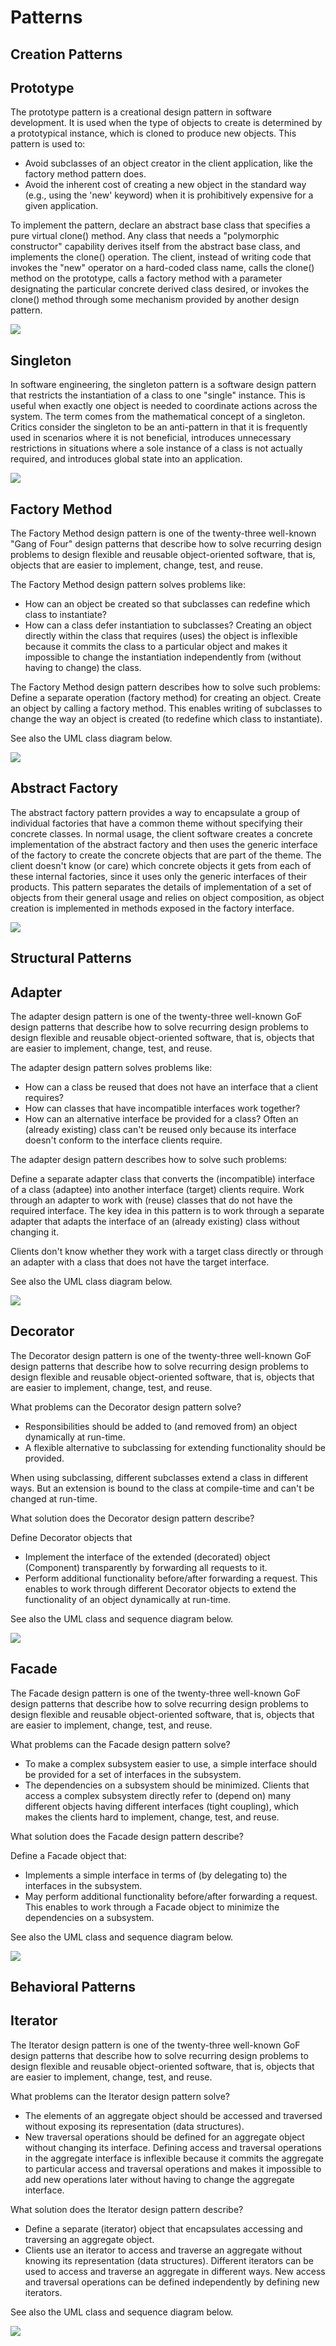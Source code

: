 # Patterns

## Creation Patterns
## Prototype
The prototype pattern is a creational design pattern in software development. It is used when the type of objects to create is determined by a prototypical instance, which is cloned to produce new objects. This pattern is used to:
* Avoid subclasses of an object creator in the client application, like the factory method pattern does.
* Avoid the inherent cost of creating a new object in the standard way (e.g., using the 'new' keyword) when it is prohibitively expensive for a given application.

To implement the pattern, declare an abstract base class that specifies a pure virtual clone() method. Any class that needs a "polymorphic constructor" capability derives itself from the abstract base class, and implements the clone() operation.
The client, instead of writing code that invokes the "new" operator on a hard-coded class name, calls the clone() method on the prototype, calls a factory method with a parameter designating the particular concrete derived class desired, or invokes the clone() method through some mechanism provided by another design pattern.

![](https://github.com/polurezov8/Patterns/blob/master/Prototype/Prototype.gif)

## Singleton

In software engineering, the singleton pattern is a software design pattern that restricts the instantiation of a class to one "single" instance. This is useful when exactly one object is needed to coordinate actions across the system. The term comes from the mathematical concept of a singleton.
Critics consider the singleton to be an anti-pattern in that it is frequently used in scenarios where it is not beneficial, introduces unnecessary restrictions in situations where a sole instance of a class is not actually required, and introduces global state into an application.

![](https://github.com/polurezov8/Patterns/blob/master/Singleton/Singleton.png)

## Factory Method

The Factory Method design pattern is one of the twenty-three well-known "Gang of Four" design patterns that describe how to solve recurring design problems to design flexible and reusable object-oriented software, that is, objects that are easier to implement, change, test, and reuse.

The Factory Method design pattern solves problems like:
* How can an object be created so that subclasses can redefine which class to instantiate?
* How can a class defer instantiation to subclasses?
Creating an object directly within the class that requires (uses) the object is inflexible because it commits the class to a particular object and makes it impossible to change the instantiation independently from (without having to change) the class.

The Factory Method design pattern describes how to solve such problems:
Define a separate operation (factory method) for creating an object.
Create an object by calling a factory method.
This enables writing of subclasses to change the way an object is created (to redefine which class to instantiate).

See also the UML class diagram below.

![](https://github.com/polurezov8/Patterns/blob/master/FactoryMethod/FactoryMethod.png)

## Abstract Factory

The abstract factory pattern provides a way to encapsulate a group of individual factories that have a common theme without specifying their concrete classes. In normal usage, the client software creates a concrete implementation of the abstract factory and then uses the generic interface of the factory to create the concrete objects that are part of the theme. The client doesn't know (or care) which concrete objects it gets from each of these internal factories, since it uses only the generic interfaces of their products. This pattern separates the details of implementation of a set of objects from their general usage and relies on object composition, as object creation is implemented in methods exposed in the factory interface.

![](https://github.com/polurezov8/Patterns/blob/master/AbstractFactory/abstractFactory.png)

## Structural Patterns
## Adapter

The adapter design pattern is one of the twenty-three well-known GoF design patterns that describe how to solve recurring design problems to design flexible and reusable object-oriented software, that is, objects that are easier to implement, change, test, and reuse.

The adapter design pattern solves problems like:

* How can a class be reused that does not have an interface that a client requires?
* How can classes that have incompatible interfaces work together?
* How can an alternative interface be provided for a class?
Often an (already existing) class can't be reused only because its interface doesn't conform to the interface clients require.

The adapter design pattern describes how to solve such problems:

Define a separate adapter class that converts the (incompatible) interface of a class (adaptee) into another interface (target) clients require.
Work through an adapter to work with (reuse) classes that do not have the required interface.
The key idea in this pattern is to work through a separate adapter that adapts the interface of an (already existing) class without changing it.

Clients don't know whether they work with a target class directly or through an adapter with a class that does not have the target interface.

See also the UML class diagram below.

![](https://github.com/polurezov8/Patterns/blob/master/Adapter/Adapter.png)

## Decorator

The Decorator design pattern is one of the twenty-three well-known GoF design patterns that describe how to solve recurring design problems to design flexible and reusable object-oriented software, that is, objects that are easier to implement, change, test, and reuse.

What problems can the Decorator design pattern solve?

* Responsibilities should be added to (and removed from) an object dynamically at run-time.
* A flexible alternative to subclassing for extending functionality should be provided.

When using subclassing, different subclasses extend a class in different ways. But an extension is bound to the class at compile-time and can't be changed at run-time.

What solution does the Decorator design pattern describe?

Define Decorator objects that

* Implement the interface of the extended (decorated) object (Component) transparently by forwarding all requests to it.
* Perform additional functionality before/after forwarding a request.
This enables to work through different Decorator objects to extend the functionality of an object dynamically at run-time.

See also the UML class and sequence diagram below.

![](https://github.com/polurezov8/Patterns/blob/master/Decorator/Decorator.png)

## Facade

The Facade design pattern is one of the twenty-three well-known GoF design patterns that describe how to solve recurring design problems to design flexible and reusable object-oriented software, that is, objects that are easier to implement, change, test, and reuse.

What problems can the Facade design pattern solve?

* To make a complex subsystem easier to use, a simple interface should be provided for a set of interfaces in the subsystem.
* The dependencies on a subsystem should be minimized.
Clients that access a complex subsystem directly refer to (depend on) many different objects having different interfaces (tight coupling), which makes the clients hard to implement, change, test, and reuse.

What solution does the Facade design pattern describe?

Define a Facade object that:

* Implements a simple interface in terms of (by delegating to) the interfaces in the subsystem.
* May perform additional functionality before/after forwarding a request.
This enables to work through a Facade object to minimize the dependencies on a subsystem. 

See also the UML class and sequence diagram below.

![](https://github.com/polurezov8/Patterns/blob/master/Facade/facade.png)

## Behavioral Patterns
## Iterator

The Iterator design pattern is one of the twenty-three well-known GoF design patterns that describe how to solve recurring design problems to design flexible and reusable object-oriented software, that is, objects that are easier to implement, change, test, and reuse.

What problems can the Iterator design pattern solve?

* The elements of an aggregate object should be accessed and traversed without exposing its representation (data structures).
* New traversal operations should be defined for an aggregate object without changing its interface.
Defining access and traversal operations in the aggregate interface is inflexible because it commits the aggregate to particular access and traversal operations and makes it impossible to add new operations later without having to change the aggregate interface.

What solution does the Iterator design pattern describe?

* Define a separate (iterator) object that encapsulates accessing and traversing an aggregate object.
* Clients use an iterator to access and traverse an aggregate without knowing its representation (data structures).
Different iterators can be used to access and traverse an aggregate in different ways. 
New access and traversal operations can be defined independently by defining new iterators.

See also the UML class and sequence diagram below.

![](https://github.com/polurezov8/Patterns/blob/master/Iterator/Iterator.png)
